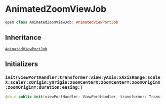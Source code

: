 # AnimatedZoomViewJob

``` swift
open class AnimatedZoomViewJob: AnimatedViewPortJob
```

## Inheritance

[`AnimatedViewPortJob`](/AnimatedViewPortJob)

## Initializers

### `init(viewPortHandler:transformer:view:yAxis:xAxisRange:scaleX:scaleY:xOrigin:yOrigin:zoomCenterX:zoomCenterY:zoomOriginX:zoomOriginY:duration:easing:)`

``` swift
@objc public init(viewPortHandler: ViewPortHandler, transformer: Transformer, view: ChartViewBase, yAxis: YAxis, xAxisRange: Double, scaleX: CGFloat, scaleY: CGFloat, xOrigin: CGFloat, yOrigin: CGFloat, zoomCenterX: CGFloat, zoomCenterY: CGFloat, zoomOriginX: CGFloat, zoomOriginY: CGFloat, duration: TimeInterval, easing: ChartEasingFunctionBlock?)
```
